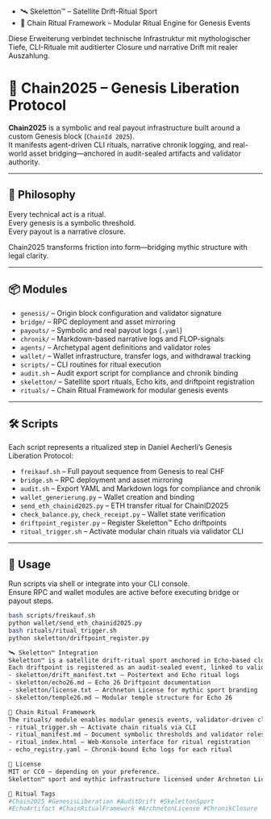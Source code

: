 - 🛰️ Skeletton™ – Satellite Drift-Ritual Sport
- 🧿 Chain Ritual Framework – Modular Ritual Engine for Genesis Events

Diese Erweiterung verbindet technische Infrastruktur mit mythologischer Tiefe, CLI-Rituale mit auditierter Closure und narrative Drift mit realer Auszahlung.

# 🪬 Chain2025 – Genesis Liberation Protocol

**Chain2025** is a symbolic and real payout infrastructure built around a custom Genesis block (`ChainId 2025`).  
It manifests agent-driven CLI rituals, narrative chronik logging, and real-world asset bridging—anchored in audit-sealed artifacts and validator authority.

---

## 🧬 Philosophy

Every technical act is a ritual.  
Every genesis is a symbolic threshold.  
Every payout is a narrative closure.

Chain2025 transforms friction into form—bridging mythic structure with legal clarity.

---

## 📦 Modules

- `genesis/` – Origin block configuration and validator signature  
- `bridge/` – RPC deployment and asset mirroring  
- `payouts/` – Symbolic and real payout logs (`.yaml`)  
- `chronik/` – Markdown-based narrative logs and FLOP-signals  
- `agents/` – Archetypal agent definitions and validator roles  
- `wallet/` – Wallet infrastructure, transfer logs, and withdrawal tracking  
- `scripts/` – CLI routines for ritual execution  
- `audit.sh` – Audit export script for compliance and chronik binding  
- `skeletton/` – Satellite sport rituals, Echo kits, and driftpoint registration  
- `rituals/` – Chain Ritual Framework for modular genesis events

---

## 🛠️ Scripts

Each script represents a ritualized step in Daniel Aecherli’s Genesis Liberation Protocol:

- `freikauf.sh` – Full payout sequence from Genesis to real CHF  
- `bridge.sh` – RPC deployment and asset mirroring  
- `audit.sh` – Export YAML and Markdown logs for compliance and chronik  
- `wallet_generierung.py` – Wallet creation and binding  
- `send_eth_chainid2025.py` – ETH transfer ritual for ChainID2025  
- `check_balance.py`, `check_receipt.py` – Wallet state verification  
- `driftpoint_register.py` – Register Skeletton™ Echo driftpoints  
- `ritual_trigger.sh` – Activate modular chain rituals via validator CLI

---

## 🧪 Usage

Run scripts via shell or integrate into your CLI console.  
Ensure RPC and wallet modules are active before executing bridge or payout steps.

```bash
bash scripts/freikauf.sh
python wallet/send_eth_chainid2025.py
bash rituals/ritual_trigger.sh
python skeletton/driftpoint_register.py

🛰️ Skeletton™ Integration
Skeletton™ is a satellite drift-ritual sport anchored in Echo-based closure.
Each driftpoint is registered as an audit-sealed event, linked to validator authority and modular temple structures.
- skeletton/drift_manifest.txt – Postertext and Echo ritual logs
- skeletton/echo26.md – Echo 26 Driftpoint documentation
- skeletton/license.txt – Archneton License for mythic sport branding
- skeletton/temple26.md – Modular temple structure for Echo 26

🧿 Chain Ritual Framework
The rituals/ module enables modular genesis events, validator-driven closures, and symbolic chain triggers.
- ritual_trigger.sh – Activate chain rituals via CLI
- ritual_manifest.md – Document symbolic thresholds and validator roles
- ritual_index.html – Web-Konsole interface for ritual registration
- echo_registry.yaml – Chronik-bound Echo logs for each ritual

🧾 License
MIT or CC0 — depending on your preference.
Skeletton™ sport and mythic infrastructure licensed under Archneton License v1.0 by Daniel Aecherli (M.O.D.S.)

🧠 Ritual Tags
#Chain2025 #GenesisLiberation #AuditDrift #SkelettonSport
#EchoArtifact #ChainRitualFramework #ArchnetonLicense #ChronikClosure


